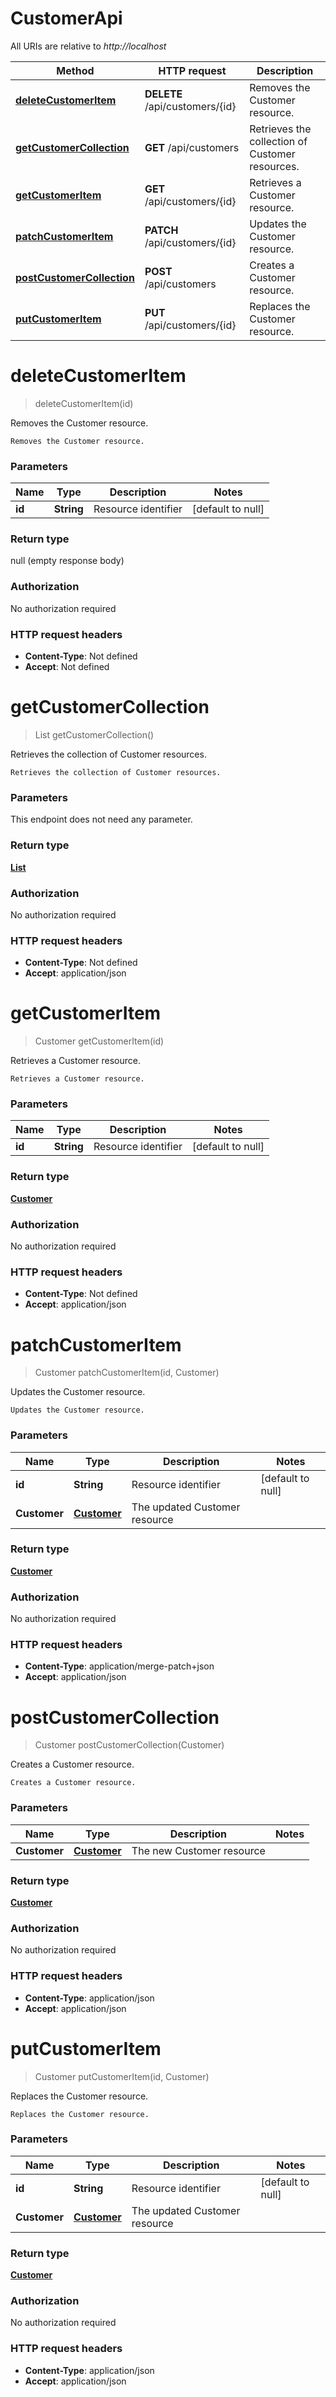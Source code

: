 # CustomerApi

All URIs are relative to *http://localhost*

| Method | HTTP request | Description |
|------------- | ------------- | -------------|
| [**deleteCustomerItem**](customer-api.docs.md#deleteCustomerItem) | **DELETE** /api/customers/{id} | Removes the Customer resource. |
| [**getCustomerCollection**](customer-api.docs.md#getCustomerCollection) | **GET** /api/customers | Retrieves the collection of Customer resources. |
| [**getCustomerItem**](customer-api.docs.md#getCustomerItem) | **GET** /api/customers/{id} | Retrieves a Customer resource. |
| [**patchCustomerItem**](customer-api.docs.md#patchCustomerItem) | **PATCH** /api/customers/{id} | Updates the Customer resource. |
| [**postCustomerCollection**](customer-api.docs.md#postCustomerCollection) | **POST** /api/customers | Creates a Customer resource. |
| [**putCustomerItem**](customer-api.docs.md#putCustomerItem) | **PUT** /api/customers/{id} | Replaces the Customer resource. |


<a name="deleteCustomerItem"></a>
# **deleteCustomerItem**
> deleteCustomerItem(id)

Removes the Customer resource.

    Removes the Customer resource.

### Parameters

|Name | Type | Description  | Notes |
|------------- | ------------- | ------------- | -------------|
| **id** | **String**| Resource identifier | [default to null] |

### Return type

null (empty response body)

### Authorization

No authorization required

### HTTP request headers

- **Content-Type**: Not defined
- **Accept**: Not defined

<a name="getCustomerCollection"></a>
# **getCustomerCollection**
> List getCustomerCollection()

Retrieves the collection of Customer resources.

    Retrieves the collection of Customer resources.

### Parameters
This endpoint does not need any parameter.

### Return type

[**List**](../../entity/Customer/customer.docs.md)

### Authorization

No authorization required

### HTTP request headers

- **Content-Type**: Not defined
- **Accept**: application/json

<a name="getCustomerItem"></a>
# **getCustomerItem**
> Customer getCustomerItem(id)

Retrieves a Customer resource.

    Retrieves a Customer resource.

### Parameters

|Name | Type | Description  | Notes |
|------------- | ------------- | ------------- | -------------|
| **id** | **String**| Resource identifier | [default to null] |

### Return type

[**Customer**](../../entity/Customer/customer.docs.md)

### Authorization

No authorization required

### HTTP request headers

- **Content-Type**: Not defined
- **Accept**: application/json

<a name="patchCustomerItem"></a>
# **patchCustomerItem**
> Customer patchCustomerItem(id, Customer)

Updates the Customer resource.

    Updates the Customer resource.

### Parameters

|Name | Type | Description  | Notes |
|------------- | ------------- | ------------- | -------------|
| **id** | **String**| Resource identifier | [default to null] |
| **Customer** | [**Customer**](../../entity/Customer/customer.docs.md)| The updated Customer resource | |

### Return type

[**Customer**](../../entity/Customer/customer.docs.md)

### Authorization

No authorization required

### HTTP request headers

- **Content-Type**: application/merge-patch+json
- **Accept**: application/json

<a name="postCustomerCollection"></a>
# **postCustomerCollection**
> Customer postCustomerCollection(Customer)

Creates a Customer resource.

    Creates a Customer resource.

### Parameters

|Name | Type | Description  | Notes |
|------------- | ------------- | ------------- | -------------|
| **Customer** | [**Customer**](../../entity/Customer/customer.docs.md)| The new Customer resource | |

### Return type

[**Customer**](../../entity/Customer/customer.docs.md)

### Authorization

No authorization required

### HTTP request headers

- **Content-Type**: application/json
- **Accept**: application/json

<a name="putCustomerItem"></a>
# **putCustomerItem**
> Customer putCustomerItem(id, Customer)

Replaces the Customer resource.

    Replaces the Customer resource.

### Parameters

|Name | Type | Description  | Notes |
|------------- | ------------- | ------------- | -------------|
| **id** | **String**| Resource identifier | [default to null] |
| **Customer** | [**Customer**](../../entity/Customer/customer.docs.md)| The updated Customer resource | |

### Return type

[**Customer**](../../entity/Customer/customer.docs.md)

### Authorization

No authorization required

### HTTP request headers

- **Content-Type**: application/json
- **Accept**: application/json

